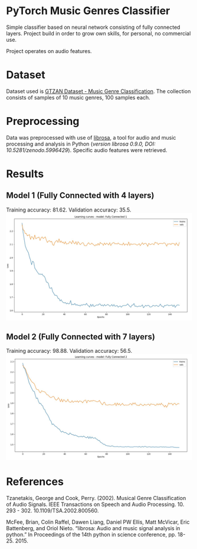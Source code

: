 # PyTorch Music Genres Classifier
Simple classifier based on neural network consisting of fully connected layers.
Project build in order to grow own skills, for personal, no commercial use. 

Project operates on audio features.

# Dataset
Dataset used is
[GTZAN Dataset - Music Genre Classification](http://marsyas.info/downloads/datasets.html). The collection consists of samples of 10 music genres, 100 samples each. 


# Preprocessing
Data was preprocessed with use of [librosa](https://librosa.org/), a tool for audio and music processing and analysis in Python (*version librosa 0.9.0, DOI: 10.5281/zenodo.5996429*).
Specific audio features were retrieved.

# Results
## Model 1 (Fully Connected with 4 layers)

Training accuracy: 81.62. Validation accuracy: 35.5.
![](https://github.com/hvkat/music-genres-classificator/blob/main/output/model1-curves.jpg?raw=true)

## Model 2 (Fully Connected with 7 layers)

Training accuracy: 98.88. Validation accuracy: 56.5.
![](https://github.com/hvkat/music-genres-classificator/blob/main/output/model2-curves.jpg?raw=true)


# References
Tzanetakis, George and Cook, Perry. (2002). Musical Genre Classification of Audio Signals. IEEE Transactions on Speech and Audio Processing. 10. 293 - 302. 10.1109/TSA.2002.800560.

McFee, Brian, Colin Raffel, Dawen Liang, Daniel PW Ellis, Matt McVicar, Eric Battenberg, and Oriol Nieto. “librosa: Audio and music signal analysis in python.” In Proceedings of the 14th python in science conference, pp. 18-25. 2015.


